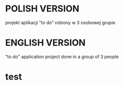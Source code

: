 # POLISH VERSION
projekt aplikacji "to do" robiony w 3 osobowej grupie

# ENGLISH VERSION
"to do" application project done in a group of 3 people
# test